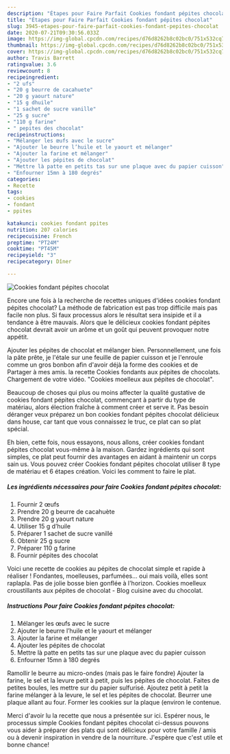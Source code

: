 ```yaml
---
description: "Étapes pour Faire Parfait Cookies fondant pépites chocolat"
title: "Étapes pour Faire Parfait Cookies fondant pépites chocolat"
slug: 3945-etapes-pour-faire-parfait-cookies-fondant-pepites-chocolat
date: 2020-07-21T09:30:56.033Z
image: https://img-global.cpcdn.com/recipes/d76d8262b8c02bc0/751x532cq70/cookies-fondant-pepites-chocolat-photo-principale-de-la-recette.jpg
thumbnail: https://img-global.cpcdn.com/recipes/d76d8262b8c02bc0/751x532cq70/cookies-fondant-pepites-chocolat-photo-principale-de-la-recette.jpg
cover: https://img-global.cpcdn.com/recipes/d76d8262b8c02bc0/751x532cq70/cookies-fondant-pepites-chocolat-photo-principale-de-la-recette.jpg
author: Travis Barrett
ratingvalue: 3.6
reviewcount: 8
recipeingredient:
- "2 ufs"
- "20 g beurre de cacahuete"
- "20 g yaourt nature"
- "15 g dhuile"
- "1 sachet de sucre vanille"
- "25 g sucre"
- "110 g farine"
- " pepites des chocolat"
recipeinstructions:
- "Mélanger les œufs avec le sucre"
- "Ajouter le beurre l’huile et le yaourt et mélanger"
- "Ajouter la farine et mélanger"
- "Ajouter les pépites de chocolat"
- "Mettre là patte en petits tas sur une plaque avec du papier cuisson"
- "Enfourner 15mn à 180 degrés"
categories:
- Recette
tags:
- cookies
- fondant
- ppites

katakunci: cookies fondant ppites 
nutrition: 207 calories
recipecuisine: French
preptime: "PT24M"
cooktime: "PT45M"
recipeyield: "3"
recipecategory: Dîner

---
```



![Cookies fondant pépites chocolat](https://img-global.cpcdn.com/recipes/d76d8262b8c02bc0/751x532cq70/cookies-fondant-pepites-chocolat-photo-principale-de-la-recette.jpg)

Encore une fois à la recherche de recettes uniques d'idées cookies fondant pépites chocolat? La méthode de fabrication est pas trop difficile mais pas facile non plus. Si faux processus alors le résultat sera insipide et il a tendance à être mauvais. Alors que le délicieux cookies fondant pépites chocolat devrait avoir un arôme et un goût qui peuvent provoquer notre appétit.

Ajouter les pépites de chocolat et mélanger bien. Personnellement, une fois la pâte prête, je l&#39;étale sur une feuille de papier cuisson et je l&#39;enroule comme un gros bonbon afin d&#39;avoir déjà la forme des cookies et de Partager à mes amis. la recette Cookies fondants aux pépites de chocolats. Chargement de votre vidéo. &#34;Cookies moelleux aux pépites de chocolat&#34;.

Beaucoup de choses qui plus ou moins affecter la qualité gustative de cookies fondant pépites chocolat, commençant à partir du type de matériau, alors élection fraîche à comment créer et serve it. Pas besoin déranger veux préparez un bon cookies fondant pépites chocolat délicieux dans house, car tant que vous connaissez le truc, ce plat can so plat spécial.


Eh bien, cette fois, nous essayons, nous allons, créer cookies fondant pépites chocolat vous-même à la maison. Gardez ingrédients qui sont simples, ce plat peut fournir des avantages en aidant à maintenir un corps sain us. Vous pouvez créer Cookies fondant pépites chocolat utiliser 8 type de matériau et 6 étapes création. Voici les comment to faire le plat.

<!--inarticleads1-->

##### Les ingrédients nécessaires pour faire Cookies fondant pépites chocolat:

1. Fournir 2 œufs
1. Prendre 20 g beurre de cacahuète
1. Prendre 20 g yaourt nature
1. Utiliser 15 g d’huile
1. Préparer 1 sachet de sucre vanillé
1. Obtenir 25 g sucre
1. Préparer 110 g farine
1. Fournir  pépites des chocolat


Voici une recette de cookies au pépites de chocolat simple et rapide à réaliser ! Fondantes, moelleuses, parfumées… oui mais voilà, elles sont raplapla. Pas de jolie bosse bien gonflée à l&#39;horizon. Cookies moelleux croustillants aux pépites de chocolat - Blog cuisine avec du chocolat. 

<!--inarticleads2-->

##### Instructions Pour faire Cookies fondant pépites chocolat:

1. Mélanger les œufs avec le sucre
1. Ajouter le beurre l’huile et le yaourt et mélanger
1. Ajouter la farine et mélanger
1. Ajouter les pépites de chocolat
1. Mettre là patte en petits tas sur une plaque avec du papier cuisson
1. Enfourner 15mn à 180 degrés


Ramollir le beurre au micro-ondes (mais pas le faire fondre) Ajouter la farine, le sel et la levure petit à petit, puis les pépites de chocolat. Faites de petites boules, les mettre sur du papier sulfurisé. Ajoutez petit à petit la farine mélanger à la levure, le sel et les pépites de chocolat. Beurrer une plaque allant au four. Former les cookies sur la plaque (environ le contenue. 


Merci d'avoir lu la recette que nous a présentée sur ici. Espérer nous, le processus simple Cookies fondant pépites chocolat ci-dessus pouvons vous aider à préparer des plats qui sont délicieux pour votre famille / amis ou à devenir inspiration in vendre de la nourriture. J'espère que c'est utile et bonne chance!
